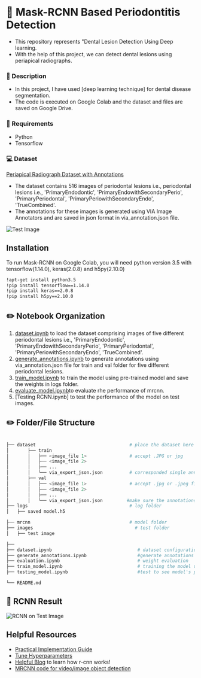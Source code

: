 
# :bell: Mask-RCNN Based Periodontitis Detection

- This repository represents "Dental Lesion Detection Using Deep learning.
- With the help of this project, we can detect dental lesions using periapical radiographs.

### :page_with_curl: Description

- In this project, I have used [deep learning technique] for dental disease segmentation. 
- The code is executed on Google Colab and the dataset and files are saved on Google Drive.


### :pencil: Requirements
- Python
- Tensorflow


### :computer: Dataset
[Periapical Radiograph Dataset with Annotations](https://drive.google.com/drive/folders/1zjl4sF3-s8z1yRnSDYdVLXaVDOyPwdvm?usp=sharing)
- The dataset contains 516 images of periodontal lesions i.e., periodontal lesions i.e., 'PrimaryEndodontic', 'PrimaryEndowithSecondaryPerio', 'PrimaryPeriodontal', 'PrimaryPeriowithSecondaryEndo', 'TrueCombined'. 
- The annotations for these images is generated using VIA Image Annotators and are saved in json format in via_annotation.json file. 

![Test Image](https://user-images.githubusercontent.com/66737416/191308274-a11c0b3d-f896-4549-8cf3-9ca6d812941a.JPG)

## Installation
To run Mask-RCNN on Google Colab, you will need python version 3.5 with tensorflow(1.14.0), keras(2.0.8) and h5py(2.10.0)

```bash
!apt-get install python3.5
!pip install tensorflow==1.14.0
!pip install keras==2.0.8
!pip install h5py==2.10.0
```

## :pencil2: Notebook Organization 

1. [dataset.ipynb](https://github.com/anumfatima427/Dental-Caries-Segmentation/blob/main/dataset.ipynb) to load the dataset comprising images of five different periodontal lesions i.e., 'PrimaryEndodontic', 'PrimaryEndowithSecondaryPerio', 'PrimaryPeriodontal', 'PrimaryPeriowithSecondaryEndo', 'TrueCombined'.
2. [generate_annotations.ipynb](https://github.com/anumfatima427/Dental-Caries-Segmentation/blob/main/generate_annotations.ipynb) to generate annotations using via_annotation.json file for train and val folder for five different periodontal lesions.
3. [train_model.ipynb](https://github.com/anumfatima427/Dental-Caries-Segmentation/blob/main/train_model.ipynb) to train the model using pre-trained model and save the weights in logs folder.
4. [evaluate_model.ipynb](https://github.com/anumfatima427/Dental-Caries-Segmentation/blob/main/evaluate_model.ipynb)to evaluate rhe performance of mrcnn.
5. [Testing RCNN.ipynb] to test the performance of the model on test images.

## :pencil2: Folder/File Structure

```bash

├── dataset                                   # place the dataset here            
│       ├── train
│       │   ├── <image_file 1>                # accept .JPG or jpg
│       │   ├── <image_file 2>
│       │   ├── ...
│       │   └── via_export_json.json          # corresponded single annotation file, must be named like this
│       ├── val      
│       │   ├── <image_file 1>                # accept .jpg or .jpeg file
│       │   ├── <image_file 2>
│       │   ├── ...
│       │   └── via_export_json.json         #make sure the annotations are saved in both folders with same name
├── logs                                      # log folder
│   ├── saved model.h5               

├── mrcnn                                     # model folder
├── images                                      # test folder
│   ├── test image

├── 
├── dataset.ipynb                                # dataset configuration
├── generate_annotations.ipynb                   #generate annotations using json file and images
├── evaluation.ipynb                             # weight evaluation
├── train_model.ipynb                            # training the model using pretrained weights
├── testing_model.ipynb                          #test to see model's performance on dental radiographs

└── README.md                            
```
## :notebook_with_decorative_cover: RCNN Result

![RCNN on Test Image](https://user-images.githubusercontent.com/66737416/191308581-1bd1b9b6-2273-4f0c-ada1-885b3d3a8b1a.png)

    
## Helpful Resources

 - [Practical Implementation Guide](https://www.youtube.com/watch?v=1u-dm5JMH1Q&t=2s&ab_channel=CodeWithAarohi)
 - [Tune Hyperparameters](https://medium.com/analytics-vidhya/taming-the-hyper-parameters-of-mask-rcnn-3742cb3f0e1b)
 - [Helpful Blog](https://towardsdatascience.com/faster-r-cnn-object-detection-implemented-by-keras-for-custom-data-from-googles-open-images-125f62b9141a) to learn how r-cnn works!
 - [MRCNN code for video/image object detection](https://github.com/quanghuy0497/Mask_R-CNN)

